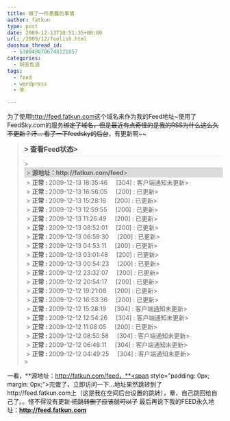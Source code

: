 ```yaml
---
title: 做了一件愚蠢的事情
author: fatkun
type: post
date: 2009-12-13T10:51:35+00:00
url: /2009/12/foolish.html
duoshuo_thread_id:
  - 6300408706748121857
categories:
  - 胡言乱语
tags:
  - feed
  - wordpress
  - 笨

---
```

为了使用<http://feed.fatkun.com>这个域名来作为我的Feed地址~使用了FeedSky.com的服务~~绑定了域名，但是最近有点奇怪的是我的RSS为什么这么久不更新？汗&#8230;
看了一下feedsky的后台~~，有更新啊~~
<!--more-->

> <h3 style="margin-top: 0px; margin-right: 0px; margin-bottom: 0.5em; margin-left: 0px; padding-top: 0px; padding-right: 0px; padding-bottom: 5px; padding-left: 0px; font: normal normal normal 16px/normal Arial, Helvetica, sans-serif; color: #444444; font-weight: bold; border-bottom-width: 1px; border-bottom-style: solid; border-bottom-color: #e9e9e8;">>   查看Feed状态> </h3>
> <dl id="feedmedic" style="padding: 0px; margin: 0px;">>   <dt style="padding-top: 2px; padding-right: 5px; padding-bottom: 2px; padding-left: 5px; background-color: #dbdbdb; word-break: break-all; margin: 0px;">>     <strong>源地址：http://fatkun.com/feed</strong>>   </dt>
>   <dt style="padding-top: 1px; padding-right: 0px; padding-bottom: 0px; padding-left: 5px; margin: 0px;">>     <strong>正常 : </strong> 2009-12-13 18:35:46     [304] : 客户端通知未更新>   </dt>
>   <dt style="padding-top: 1px; padding-right: 0px; padding-bottom: 0px; padding-left: 5px; margin: 0px;">>     <strong>正常 : </strong> 2009-12-13 16:56:05     [200] : 已更新>   </dt>
>   <dt style="padding-top: 1px; padding-right: 0px; padding-bottom: 0px; padding-left: 5px; margin: 0px;">>     <strong>正常 : </strong> 2009-12-13 15:28:16     [200] : 已更新>   </dt>
>   <dt style="padding-top: 1px; padding-right: 0px; padding-bottom: 0px; padding-left: 5px; margin: 0px;">>     <strong>正常 : </strong> 2009-12-13 12:59:55     [200] : 已更新>   </dt>
>   <dt style="padding-top: 1px; padding-right: 0px; padding-bottom: 0px; padding-left: 5px; margin: 0px;">>     <strong>正常 : </strong> 2009-12-13 11:26:49     [200] : 已更新>   </dt>
>   <dt style="padding-top: 1px; padding-right: 0px; padding-bottom: 0px; padding-left: 5px; margin: 0px;">>     <strong>正常 : </strong> 2009-12-13 08:52:01     [200] : 已更新>   </dt>
>   <dt style="padding-top: 1px; padding-right: 0px; padding-bottom: 0px; padding-left: 5px; margin: 0px;">>     <strong>正常 : </strong> 2009-12-13 06:59:30     [200] : 已更新>   </dt>
>   <dt style="padding-top: 1px; padding-right: 0px; padding-bottom: 0px; padding-left: 5px; margin: 0px;">>     <strong>正常 : </strong> 2009-12-13 04:53:11     [200] : 已更新>   </dt>
>   <dt style="padding-top: 1px; padding-right: 0px; padding-bottom: 0px; padding-left: 5px; margin: 0px;">>     <strong>正常 : </strong> 2009-12-13 03:01:48     [200] : 已更新>   </dt>
>   <dt style="padding-top: 1px; padding-right: 0px; padding-bottom: 0px; padding-left: 5px; margin: 0px;">>     <strong>正常 : </strong> 2009-12-13 00:54:23     [200] : 已更新>   </dt>
>   <dt style="padding-top: 1px; padding-right: 0px; padding-bottom: 0px; padding-left: 5px; margin: 0px;">>     <strong>正常 : </strong> 2009-12-12 23:32:07     [200] : 已更新>   </dt>
>   <dt style="padding-top: 1px; padding-right: 0px; padding-bottom: 0px; padding-left: 5px; margin: 0px;">>     <strong>正常 : </strong> 2009-12-12 20:54:17     [200] : 已更新>   </dt>
>   <dt style="padding-top: 1px; padding-right: 0px; padding-bottom: 0px; padding-left: 5px; margin: 0px;">>     <strong>正常 : </strong> 2009-12-12 19:21:08     [200] : 已更新>   </dt>
>   <dt style="padding-top: 1px; padding-right: 0px; padding-bottom: 0px; padding-left: 5px; margin: 0px;">>     <strong>正常 : </strong> 2009-12-12 16:53:36     [200] : 已更新>   </dt>
>   <dt style="padding-top: 1px; padding-right: 0px; padding-bottom: 0px; padding-left: 5px; margin: 0px;">>     <strong>正常 : </strong> 2009-12-12 15:28:19     [304] : 客户端通知未更新>   </dt>
>   <dt style="padding-top: 1px; padding-right: 0px; padding-bottom: 0px; padding-left: 5px; margin: 0px;">>     <strong>正常 : </strong> 2009-12-12 12:54:26     [304] : 客户端通知未更新>   </dt>
>   <dt style="padding-top: 1px; padding-right: 0px; padding-bottom: 0px; padding-left: 5px; margin: 0px;">>     <strong>正常 : </strong> 2009-12-12 11:08:05     [200] : 已更新>   </dt>
>   <dt style="padding-top: 1px; padding-right: 0px; padding-bottom: 0px; padding-left: 5px; margin: 0px;">>     <strong>正常 : </strong> 2009-12-12 08:50:58     [304] : 客户端通知未更新>   </dt>
>   <dt style="padding-top: 1px; padding-right: 0px; padding-bottom: 0px; padding-left: 5px; margin: 0px;">>     <strong>正常 : </strong> 2009-12-12 06:48:11     [304] : 客户端通知未更新>   </dt>
>   <dt style="padding-top: 1px; padding-right: 0px; padding-bottom: 0px; padding-left: 5px; margin: 0px;">>     <strong>正常 : </strong> 2009-12-12 04:49:25     [304] : 客户端通知未更新>   </dt>> </dl>
一看，**源地址：http://fatkun.com/feed，**<span style="padding: 0px; margin: 0px;">完蛋了，立即访问一下&#8230;地址果然跳转到了http://feed.fatkun.com上（这是我在空间后台设置的跳转），晕，自己跳回给自己了。。怪不得没有更新~~</span>
<span style="padding: 0px; margin: 0px;">把跳转删了应该就可以了~~</span>
<span style="padding: 0px; margin: 0px;">最后再说下我的FEED永久地址：<a href="http://feed.fatkun.com"><strong>http://feed.fatkun.com</strong></a></span>
<span style="padding: 0px; margin: 0px;"><br /> </span>